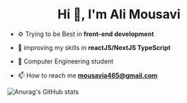 <h1 align="center">Hi 👋, I'm Ali Mousavi</h1>

- ⚙️ Trying to be Best in **front-end development**

- 💬 improving my skills in **reactJS/NextJS TypeScript**

- 🏫 Computer Engineering student

- 📫 How to reach me **mousavia465@gmail.com**

![Anurag's GitHub stats](https://github-readme-stats.vercel.app/api?username=ali-primer&show_icons=true&theme=merko)
